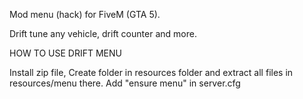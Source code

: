 Mod menu (hack) for FiveM (GTA 5).

Drift tune any vehicle, drift counter and more.

HOW TO USE DRIFT MENU

Install zip file,
Create folder in resources folder and extract all files in resources/menu there.
 Add "ensure menu" in server.cfg
